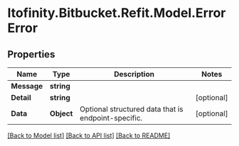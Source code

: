 # Itofinity.Bitbucket.Refit.Model.ErrorError
## Properties

Name | Type | Description | Notes
------------ | ------------- | ------------- | -------------
**Message** | **string** |  | 
**Detail** | **string** |  | [optional] 
**Data** | **Object** | Optional structured data that is endpoint-specific. | [optional] 

[[Back to Model list]](../README.md#documentation-for-models) [[Back to API list]](../README.md#documentation-for-api-endpoints) [[Back to README]](../README.md)

